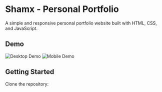 # Shamx - Personal Portfolio

A simple and responsive personal portfolio website built with HTML, CSS, and JavaScript.

## Demo

![Desktop Demo](./website-demo-image/desktop.png)
![Mobile Demo](./website-demo-image/mobile.png)

## Getting Started

Clone the repository:
